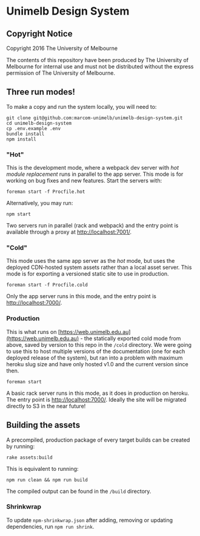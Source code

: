 # Unimelb Design System

## Copyright Notice
Copyright 2016 The University of Melbourne

The contents of this repository have been produced by The University of Melbourne for internal use and must not be distributed without the express permission of The University of Melbourne.

## Three run modes!

To make a copy and run the system locally, you will need to:

    git clone git@github.com:marcom-unimelb/unimelb-design-system.git
    cd unimelb-design-system
    cp .env.example .env
    bundle install
    npm install

### "Hot"

This is the development mode, where a webpack dev server with *hot module replacement* runs in parallel to the app server. This mode is for working on bug fixes and new features. Start the servers with:

    foreman start -f Procfile.hot

Alternatively, you may run:

    npm start

Two servers run in parallel (rack and webpack) and the entry point is available through a proxy at [http://localhost:7001/](http://localhost:7001/).

### "Cold"

This mode uses the same app server as the *hot* mode, but uses the deployed CDN-hosted system assets rather than a local asset server. This mode is for exporting a versioned static site to use in production.

    foreman start -f Procfile.cold

Only the app server runs in this mode, and the entry point is [http://localhost:7000/](http://localhost:7000/).

### Production

This is what runs on [https://web.unimelb.edu.au](https://web.unimelb.edu.au) - the statically exported cold mode from above, saved by version to this repo in the `/cold` directory. We were going to use this to host multiple versions of the documentation (one for each deployed release of the system), but ran into a problem with maximum heroku slug size and have only hosted v1.0 and the current version since then.

    foreman start

A basic rack server runs in this mode, as it does in production on heroku. The entry point is [http://localhost:7000/](http://localhost:7000/). Ideally the site will be migrated directly to S3 in the near future!

## Building the assets

A precompiled, production package of every target builds can be created by running:

    rake assets:build

This is equivalent to running:

    npm run clean && npm run build

The compiled output can be found in the `/build` directory.

### Shrinkwrap

To update `npm-shrinkwrap.json` after adding, removing or updating dependencies, run `npm run shrink`.
